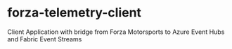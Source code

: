 # forza-telemetry-client
Client Application with bridge from Forza Motorsports to Azure Event Hubs and Fabric Event Streams
